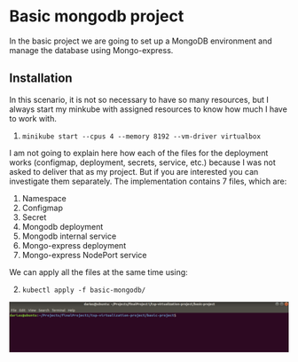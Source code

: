 # Basic mongodb project
In the basic project we are going to set up a MongoDB environment and manage the database using Mongo-express.

## Installation
In this scenario, it is not so necessary to have so many resources, but I always start my minkube with assigned resources to know how much I have to work with.

1. `minikube start --cpus 4 --memory 8192 --vm-driver virtualbox`

I am not going to explain here how each of the files for the deployment works (configmap, deployment, secrets, service, etc.) because I was not asked to deliver that as my project. But if you are interested you can investigate them separately. The implementation contains 7 files, which are:

1. Namespace
2. Configmap
3. Secret
4. Mongodb deployment
5. Mongodb internal service
6. Mongo-express deployment
7. Mongo-express NodePort service

We can apply all the files at the same time using:

2. `kubectl apply -f basic-mongodb/`

![](assets/kubectl-apply.gif)
